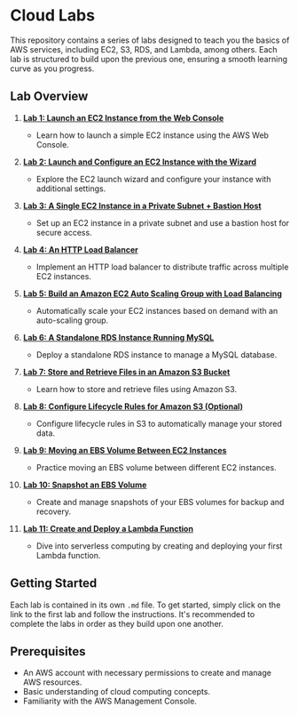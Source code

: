 # Cloud Labs

This repository contains a series of labs designed to teach you the basics of AWS services, including EC2, S3, RDS, and Lambda, among others. Each lab is structured to build upon the previous one, ensuring a smooth learning curve as you progress.

## Lab Overview

1. **[Lab 1: Launch an EC2 Instance from the Web Console](lab-1-launch-an-ec2-instance-from-the-web-console.md)**
   - Learn how to launch a simple EC2 instance using the AWS Web Console.

2. **[Lab 2: Launch and Configure an EC2 Instance with the Wizard](lab-2-launch-and-configure-an-ec2-instance-with-the-wizard.md)**
   - Explore the EC2 launch wizard and configure your instance with additional settings.

3. **[Lab 3: A Single EC2 Instance in a Private Subnet + Bastion Host](lab-3-a-single-ec2-instance-in-a-private-subnet-bastion-host)**
   - Set up an EC2 instance in a private subnet and use a bastion host for secure access.

4. **[Lab 4: An HTTP Load Balancer](lab-4-an-http-load-balancer)**
   - Implement an HTTP load balancer to distribute traffic across multiple EC2 instances.

5. **[Lab 5: Build an Amazon EC2 Auto Scaling Group with Load Balancing](lab-5-build-an-amazon-ec2-auto-scaling-group-with-load-balancing.md)**
   - Automatically scale your EC2 instances based on demand with an auto-scaling group.

6. **[Lab 6: A Standalone RDS Instance Running MySQL](lab-6-a-standalone-rds-instance-running-mysql)**
   - Deploy a standalone RDS instance to manage a MySQL database.

7. **[Lab 7: Store and Retrieve Files in an Amazon S3 Bucket](lab-7-store-and-retrieve-files-in-an-amazon-s3-bucket.md)**
   - Learn how to store and retrieve files using Amazon S3.

8. **[Lab 8: Configure Lifecycle Rules for Amazon S3 (Optional)](lab-8-configure-lifecycle-rules-for-amazon-s3-optional.md)**
   - Configure lifecycle rules in S3 to automatically manage your stored data.

9. **[Lab 9: Moving an EBS Volume Between EC2 Instances](lab-9-moving-an-ebs-volume-between-ec2-instances)**
   - Practice moving an EBS volume between different EC2 instances.

10. **[Lab 10: Snapshot an EBS Volume](lab-10-snapshot-an-ebs-volume)**
    - Create and manage snapshots of your EBS volumes for backup and recovery.

11. **[Lab 11: Create and Deploy a Lambda Function](lab-11-create-and-deploy-a-lambda-function.md)**
    - Dive into serverless computing by creating and deploying your first Lambda function.

## Getting Started

Each lab is contained in its own `.md` file. To get started, simply click on the link to the first lab and follow the instructions. It's recommended to complete the labs in order as they build upon one another.

## Prerequisites

- An AWS account with necessary permissions to create and manage AWS resources.
- Basic understanding of cloud computing concepts.
- Familiarity with the AWS Management Console.
